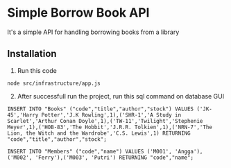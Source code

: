 # Simple Borrow Book API

It's a simple API for handling borrowing books from a library


## Installation

1. Run this code
```
node src/infrastructure/app.js
```
2. After successfull run the project, run this sql command on database GUI 
```
INSERT INTO "Books" ("code","title","author","stock") VALUES ('JK-45','Harry Potter','J.K Rowling',1),('SHR-1','A Study in Scarlet','Arthur Conan Doyle',1),('TW-11','Twilight','Stephenie Meyer',1),('HOB-83','The Hobbit','J.R.R. Tolkien',1),('NRN-7','The Lion, the Witch and the Wardrobe','C.S. Lewis',1) RETURNING "code","title","author","stock";

INSERT INTO "Members" ("code","name") VALUES ('M001', 'Angga'),('M002', 'Ferry'),('M003', 'Putri') RETURNING "code","name";
```